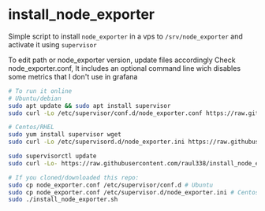 # install_node_exporter
Simple script to install `node_exporter` in a vps to `/srv/node_exporter` and activate it using `supervisor`

To edit path or node_exporter version, update files accordingly
Check node_exporter.conf, It includes an optional command line wich disables some metrics that I don't use in grafana

```sh
# To run it online
# Ubuntu/debian
sudo apt update && sudo apt install supervisor
sudo curl -Lo /etc/supervisor/conf.d/node_exporter.conf https://raw.githubusercontent.com/raul338/install_node_exporter/master/node_exporter.conf

# Centos/RHEL
sudo yum install supervisor wget
sudo curl -Lo /etc/supervisord.d/node_exporter.ini https://raw.githubusercontent.com/raul338/install_node_exporter/master/node_exporter.conf

sudo supervisorctl update
sudo curl -Lo- https://raw.githubusercontent.com/raul338/install_node_exporter/master/install_node_exporter.sh | sudo bash

# If you cloned/downloaded this repo:
sudo cp node_exporter.conf /etc/supervisor/conf.d # Ubuntu
sudo cp node_exporter.conf /etc/supervisor.d/node_exporter.ini # Centos
sudo ./install_node_exporter.sh
```

